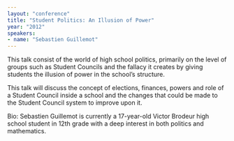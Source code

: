 ```yaml
---
layout: "conference"
title: "Student Politics: An Illusion of Power"
year: "2012"
speakers:
- name: "Sebastien Guillemot"
---
```



This talk consist of the world of high school politics, primarily on the level
of groups such as Student Councils and the fallacy it creates by giving
students the illusion of power in the school’s structure.

This talk will discuss the concept of elections, finances, powers and role of
a Student Council inside a school and the changes that could be made to the
Student Council system to improve upon it.

Bio: Sebastien Guillemot is currently a 17-year-old Victor Brodeur high school
student in 12th grade with a deep interest in both politics and mathematics.


[//]: # (Retrieved from https://web.archive.org/web/20210413200729/https://www.ideawave.ca/2012-conference/student-politics-an-illusion-of-power)